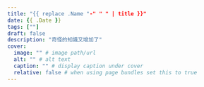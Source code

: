 ```yaml
---
title: "{{ replace .Name "-" " " | title }}"
date: {{ .Date }}
tags: [""]
draft: false
description: "奇怪的知識又增加了"
cover:
  image: "" # image path/url
  alt: "" # alt text
  caption: "" # display caption under cover
  relative: false # when using page bundles set this to true
---
```


